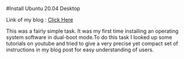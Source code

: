 
#Install Ubuntu 20.04 Desktop

Link of my blog : [Click Here](https://dev.to/gayathri_25/instructions-to-install-ubuntu-alongside-windows-dual-boot-mode-4g3n)

This was a fairly simple task. It was my first time installing an operating system software in 
dual-boot mode.To do this task I looked up some tutorials on youtube and tried to give a very 
precise yet compact set of instructions in my blog post for easy understanding of users.